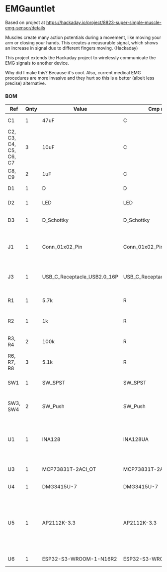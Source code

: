 # EMGauntlet

Based on project at https://hackaday.io/project/8823-super-simple-muscle-emg-sensor/details

Muscles create many action potentials during a movement, like moving your arm or closing your hands. This creates a measurable signal, which shows an increase in signal due to different fingers moving. (Hackaday)

This project extends the Hackaday project to wirelessly communicate the EMG signals to another device.

Why did I make this? Because it's cool. Also, current medical EMG procedures are more invasive and they hurt so this is a better (albeit less precise) alternative. 

### BOM

|Ref                   |Qnty|Value                      |Cmp name                   |Footprint                                                     |Description                                                                                                           |Vendor |Link                                                                                                                                                |
|----------------------|----|---------------------------|---------------------------|--------------------------------------------------------------|----------------------------------------------------------------------------------------------------------------------|-------|----------------------------------------------------------------------------------------------------------------------------------------------------|
|C1                    |1   |47uF                       |C                          |Capacitor_SMD:C_0805_2012Metric                               |Unpolarized capacitor                                                                                                 |Digikey|https://www.digikey.com/en/products/detail/samsung-electro-mechanics/CL21A476MQYNNNG/3894447                                                        |
|C2, C3, C4, C5, C6, C7|3   |10uF                       |C                          |Capacitor_SMD:C_0805_2012Metric                               |Unpolarized capacitor                                                                                                 |Digikey|https://www.digikey.com/en/products/detail/taiyo-yuden/LMK212BJ106KG-T/930652                                                                       |
|C8, C9                |2   |1uF                        |C                          |Capacitor_SMD:C_0805_2012Metric                               |Unpolarized capacitor                                                                                                 |Digikey|https://www.digikey.com/en/products/detail/samsung-electro-mechanics/CL21B105KBFNNNE/3886687                                                        |
|D1                    |1   |D                          |D                          |Diode_SMD:D_0805_2012Metric                                   |Diode                                                                                                                 |Digikey|https://www.digikey.com/en/products/detail/kyocera-avx/SD0805S020S0R5/3749524                                                                       |
|D2                    |1   |LED                        |LED                        |LED_SMD:LED_0805_2012Metric                                   |Light emitting diode                                                                                                  |Digikey|https://www.digikey.com/en/products/detail/ams-osram-usa-inc/LG-R971-KN-1-0-20-R18/1227925                                                          |
|D3                    |1   |D_Schottky                 |D_Schottky                 |Diode_SMD:D_SMA                                               |Schottky diode                                                                                                        |Digikey|https://www.digikey.com/en/products/detail/mcc-micro-commercial-components/SK54A-LTP/5114132?s=N4IgTCBcDaIMoGkCsAWAggWgDIBUAKIAugL5A                |
|J1                    |1   |Conn_01x02_Pin             |Conn_01x02_Pin             |Connector_JST:JST_PH_S2B-PH-SM4-TB_1x02-1MP_P2.00mm_Horizontal|Generic connector, single row, 01x02, script generated                                                                |Digikey|https://www.digikey.com/en/products/detail/jst-sales-america-inc/S2B-PH-SM4-TB/926655?s=N4IgTCBcDaIMpgEIFoAKAJZcCyAWZAKogBQAyAYgJTFwBylIAugL5A      |
|J3                    |1   |USB_C_Receptacle_USB2.0_16P|USB_C_Receptacle_USB2.0_16P|Connector_USB:AMPHENOL_12402012E212A                          |USB 2.0-only 16P Type-C Receptacle connector                                                                          |Digikey|https://www.digikey.com/en/products/detail/amphenol-cs-commercial-products/12402012E212A/13683192                                                   |
|R1                    |1   |5.7k                       |R                          |Resistor_SMD:R_0805_2012Metric                                |Resistor                                                                                                              |Amazon |https://www.amazon.com/Yobett-ohm-8850pcs-Resistor-Sample/dp/B013B55KQE?source=ps-sl-shoppingads-lpcontext&ref_=fplfs&smid=A3SC7BPT5ZUZY6&gQT=1&th=1|
|R2                    |1   |1k                         |R                          |Resistor_SMD:R_0805_2012Metric                                |Resistor                                                                                                              |Amazon |https://www.amazon.com/Yobett-ohm-8850pcs-Resistor-Sample/dp/B013B55KQE?source=ps-sl-shoppingads-lpcontext&ref_=fplfs&smid=A3SC7BPT5ZUZY6&gQT=1&th=1|
|R3, R4                |2   |100k                       |R                          |Resistor_SMD:R_0805_2012Metric                                |Resistor                                                                                                              |Amazon |https://www.amazon.com/Yobett-ohm-8850pcs-Resistor-Sample/dp/B013B55KQE?source=ps-sl-shoppingads-lpcontext&ref_=fplfs&smid=A3SC7BPT5ZUZY6&gQT=1&th=1|
|R6, R7, R8            |3   |5.1k                       |R                          |Resistor_SMD:R_0805_2012Metric                                |Resistor                                                                                                              |Amazon |https://www.amazon.com/Yobett-ohm-8850pcs-Resistor-Sample/dp/B013B55KQE?source=ps-sl-shoppingads-lpcontext&ref_=fplfs&smid=A3SC7BPT5ZUZY6&gQT=1&th=1|
|SW1                   |1   |SW_SPST                    |SW_SPST                    |Button_Switch_SMD:SW_DPDT_CK_JS202011JCQN                     |Single Pole Single Throw (SPST) switch                                                                                |Digikey|https://www.digikey.com/en/products/detail/c-k/JS202011JCQN/6137630?s=N4IgTCBcDaIFIGUwAYUEY1wMIEUByIAugL5A                                          |
|SW3, SW4              |2   |SW_Push                    |SW_Push                    |Button_Switch_SMD:SW_TS04-66-50-BK-160-SMT                    |Push button switch, generic, two pins                                                                                 |Digikey|https://www.digikey.com/en/products/detail/cts-electrocomponents/222AMVBAR/5227982                                                                  |
|U1                    |1   |INA128                     |INA128UA                   |Package_SO:SOIC-8-1EP_3.9x4.9mm_P1.27mm_EP2.29x3mm            |Precision, Low Power Instrumentation Amplifier G = 1 + 50kOhm/Rg, DIP-8/SOIC-8                                        |Digikey|https://www.digikey.com/en/products/detail/texas-instruments/INA128UA/300997                                                                        |
|U3                    |1   |MCP73831T-2ACI_OT          |MCP73831T-2ACI_OT          |open-Smartwatch:SOT-23-5                                      |IC CONTROLLR LI-ION 4.2V SOT23-5                                                                                      |Digikey|https://www.digikey.com/en/products/detail/microchip-technology/MCP73831T-2ACI-OT/964301                                                            |
|U4                    |1   |DMG3415U-7                 |DMG3415U-7                 |Package_TO_SOT_SMD:SOT95P240X105-3N                           |                                                                                                                      |Digikey|https://www.digikey.com/en/products/detail/diodes-incorporated/dmg3415u-7/2052768                                                                   |
|U5                    |1   |AP2112K-3.3                |AP2112K-3.3                |Package_TO_SOT_SMD:SOT-23-5                                   |600mA low dropout linear regulator, with enable pin, 3.8V-6V input voltage range, 3.3V fixed positive output, SOT-23-5|Digikey|https://www.digikey.com/en/products/detail/diodes-incorporated/AP2112K-3-3TRG1/4470746?s=N4IgTCBcDaIIIAUwEZlgNIFoDMA6bIAugL5A                       |
|U6                    |1   |ESP32-S3-WROOM-1-N16R2     |ESP32-S3-WROOM-1-N16R2     |RF_Module:ESP32-S3-WROOM-1                                    |                                                                                                                      |Digikey|https://www.digikey.com/en/products/detail/espressif-systems/esp32-s3-wroom-1-n16r8/16162642                                                        |


